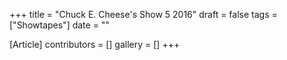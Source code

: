 +++
title = "Chuck E. Cheese's Show 5 2016"
draft = false
tags = ["Showtapes"]
date = ""

[Article]
contributors = []
gallery = []
+++